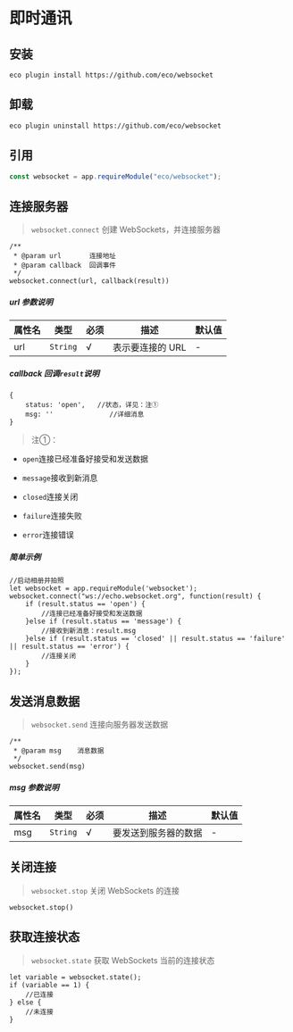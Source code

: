 # 即时通讯

## 安装

```shell script
eco plugin install https://github.com/eco/websocket
```

## 卸载

```shell script
eco plugin uninstall https://github.com/eco/websocket
```

## 引用

```js
const websocket = app.requireModule("eco/websocket");
```

## 连接服务器

> `websocket.connect` 创建 WebSockets，并连接服务器

```
/**
 * @param url       连接地址
 * @param callback  回调事件
 */
websocket.connect(url, callback(result))

```

##### url 参数说明

| 属性名 | 类型 | 必须 | 描述 | 默认值 |
| --- | --- | --- | --- | --- |
| url | `String` | √ | 表示要连接的 URL | - |

##### callback 回调`result`说明

```
{
    status: 'open',   //状态，详见：注①
    msg: ''              //详细消息
}

```

> 注①：

*   `open`连接已经准备好接受和发送数据

*   `message`接收到新消息

*   `closed`连接关闭

*   `failure`连接失败

*   `error`连接错误

##### 简单示例

```
//启动相册并拍照  
let websocket = app.requireModule('websocket');
websocket.connect("ws://echo.websocket.org", function(result) {
    if (result.status == 'open') {
        //连接已经准备好接受和发送数据
    }else if (result.status == 'message') {
        //接收到新消息：result.msg
    }else if (result.status == 'closed' || result.status == 'failure' || result.status == 'error') {
        //连接关闭
    }
});

```

## 发送消息数据

> `websocket.send` 连接向服务器发送数据

```
/**
 * @param msg    消息数据
 */
websocket.send(msg)

```

##### msg 参数说明

| 属性名 | 类型 | 必须 | 描述 | 默认值 |
| --- | --- | --- | --- | --- |
| msg | `String` | √ | 要发送到服务器的数据 | - |

## 关闭连接

> `websocket.stop` 关闭 WebSockets 的连接

```
websocket.stop()

```

## 获取连接状态

> `websocket.state` 获取 WebSockets 当前的连接状态

```
let variable = websocket.state();
if (variable == 1) {
    //已连接
} else {
    //未连接
}
```
